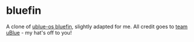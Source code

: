 # bluefin

A clone of [ublue-os bluefin](https://github.com/ublue-os/bluefin), slightly adapted for me. All credit goes to [team uBlue](https://ublue.it/) - my hat's off to you!
